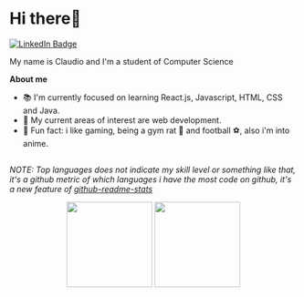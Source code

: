 # Hi there👋 

[![LinkedIn Badge](https://img.shields.io/badge/-LinkedIn-0077B5?style=flat&logo=LinkedIn&logoColor=white)](https://www.linkedin.com/in/claudio-s-moura)



My name is Claudio and I'm a student of Computer Science

**About me**

- 📚 I'm currently focused on learning React.js, Javascript, HTML, CSS and Java.
- 📌 My current areas of interest are web development.
- 📎 Fun fact: i like gaming, being a gym rat 💪 and football ⚽, also i'm into anime.



##
*NOTE: Top languages does not indicate my skill level or something like that, it's a github metric of which languages i have the most code on github, it's a new feature of [github-readme-stats](https://github.com/anuraghazra/github-readme-stats)*
<div align="center">

<img height="150em" src="https://github-readme-stats.vercel.app/api/top-langs/?username=claudinxch&layout=compact&langs_count=7&theme=dracula"/> 
<img height="150em" src="https://github-readme-stats.vercel.app/api?username=claudinxch&show_icons=true&theme=dracula&include_all_commits=true&count_private=true"/>

</div>
